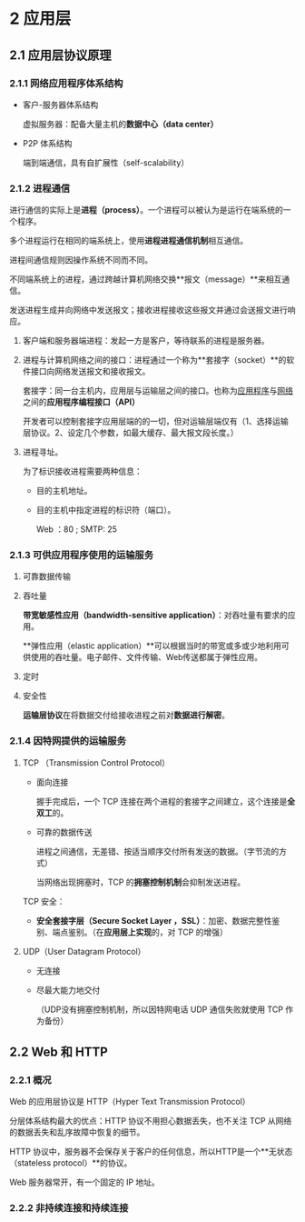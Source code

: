 # 2 应用层

## 2.1 应用层协议原理

### 2.1.1 网络应用程序体系结构

- 客户-服务器体系结构

  虚拟服务器：配备大量主机的**数据中心（data center）**

- P2P 体系结构

  端到端通信，具有自扩展性（self-scalability）

### 2.1.2 进程通信

进行通信的实际上是**进程（process）**。一个进程可以被认为是运行在端系统的一个程序。

多个进程运行在相同的端系统上，使用**进程进程通信机制**相互通信。

进程间通信规则因操作系统不同而不同。

不同端系统上的进程，通过跨越计算机网络交换**报文（message）**来相互通信。

发送进程生成并向网络中发送报文；接收进程接收这些报文并通过会送报文进行响应。

1. 客户端和服务器端进程：发起一方是客户，等待联系的进程是服务器。

2. 进程与计算机网络之间的接口：进程通过一个称为**套接字（socket）**的软件接口向网络发送报文和接收报文。

   套接字：同一台主机内，应用层与运输层之间的接口。也称为<u>应用程序</u>与<u>网络</u>之间的**应用程序编程接口（API）**

   开发者可以控制套接字应用层端的的一切，但对运输层端仅有（1、选择运输层协议。2、设定几个参数，如最大缓存、最大报文段长度。）

3. 进程寻址。

   为了标识接收进程需要两种信息：

   - 目的主机地址。

   - 目的主机中指定进程的标识符（端口）。

     Web ：80 ;   SMTP: 25

### 2.1.3 可供应用程序使用的运输服务

1. 可靠数据传输

2. 吞吐量

   **带宽敏感性应用（bandwidth-sensitive application）**：对吞吐量有要求的应用。

   **弹性应用（elastic application）**可以根据当时的带宽或多或少地利用可供使用的吞吐量。电子邮件、文件传输、Web传送都属于弹性应用。 

3. 定时

4. 安全性

   **运输层协议**在将数据交付给接收进程之前对**数据进行解密**。

### 2.1.4 因特网提供的运输服务

1. TCP （Transmission Control Protocol）

   - 面向连接

     握手完成后，一个 TCP 连接在两个进程的套接字之间建立，这个连接是**全双工**的。

   - 可靠的数据传送

     进程之间通信，无差错、按适当顺序交付所有发送的数据。（字节流的方式）

     当网络出现拥塞时，TCP 的**拥塞控制机制**会抑制发送进程。

   TCP 安全：

   - **安全套接字层（Secure Socket Layer ，SSL）**：加密、数据完整性鉴别、端点鉴别。（在**应用层上实现**的，对 TCP 的增强）

2. UDP（User Datagram Protocol）

   - 无连接

   - 尽最大能力地交付

     （UDP没有拥塞控制机制，所以因特网电话 UDP 通信失败就使用 TCP 作为备份）

## 2.2 Web 和 HTTP

### 2.2.1 概况

Web 的应用层协议是 HTTP（Hyper Text Transmission Protocol）

分层体系结构最大的优点：HTTP 协议不用担心数据丢失，也不关注 TCP 从网络的数据丢失和乱序故障中恢复的细节。

HTTP 协议中，服务器不会保存关于客户的任何信息，所以HTTP是一个**无状态（stateless protocol）**的协议。

Web 服务器常开，有一个固定的 IP 地址。

### 2.2.2 非持续连接和持续连接